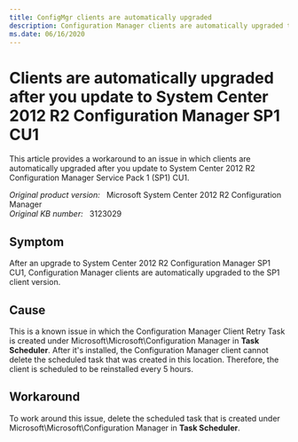 ```yaml
---
title: ConfigMgr clients are automatically upgraded
description: Configuration Manager clients are automatically upgraded to the Service Pack 1 client version after an upgrade to Configuration Manager 2012 R2 SP1 CU1. Provides a workaround.
ms.date: 06/16/2020
---
```

# Clients are automatically upgraded after you update to System Center 2012 R2 Configuration Manager SP1 CU1

This article provides a workaround to an issue in which clients are automatically upgraded after you update to System Center 2012 R2 Configuration Manager Service Pack 1 (SP1) CU1.

_Original product version:_ &nbsp; Microsoft System Center 2012 R2 Configuration Manager  
_Original KB number:_ &nbsp; 3123029

## Symptom

After an upgrade to System Center 2012 R2 Configuration Manager SP1 CU1, Configuration Manager clients are automatically upgraded to the SP1 client version.

## Cause

This is a known issue in which the Configuration Manager Client Retry Task is created under Microsoft\Microsoft\Configuration Manager in **Task Scheduler**. After it's installed, the Configuration Manager client cannot delete the scheduled task that was created in this location. Therefore, the client is scheduled to be reinstalled every 5 hours.

## Workaround

To work around this issue, delete the scheduled task that is created under Microsoft\Microsoft\Configuration Manager in **Task Scheduler**.
